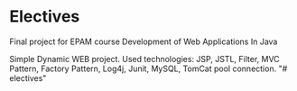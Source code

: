 # Electives
Final project for EPAM course Development of Web Applications In Java

Simple Dynamic WEB project. Used technologies: JSP, JSTL, Filter, MVC Pattern, Factory Pattern, Log4j, Junit, MySQL, TomCat pool
connection.
"# electives" 

